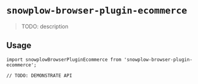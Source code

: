 # `snowplow-browser-plugin-ecommerce`

> TODO: description

## Usage

```
import snowplowBrowserPluginEcommerce from 'snowplow-browser-plugin-ecommerce';

// TODO: DEMONSTRATE API
```
